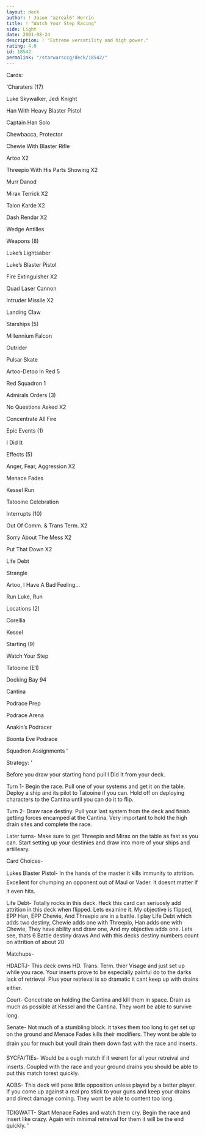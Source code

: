 ```yaml
---
layout: deck
author: ! Jason "azreal6" Herrin
title: ! "Watch Your Step Racing"
side: Light
date: 2001-08-24
description: ! "Extreme versatility and high power."
rating: 4.0
id: 18542
permalink: "/starwarsccg/deck/18542/"
---
```

Cards: 

'Charaters (17)

Luke Skywalker, Jedi Knight

Han With Heavy Blaster Pistol

Captain Han Solo

Chewbacca, Protector

Chewie With Blaster Rifle

Artoo X2

Threepio With His Parts Showing X2

Murr Danod

Mirax Terrick X2

Talon Karde X2

Dash Rendar X2

Wedge Antilles


Weapons (8)

Luke’s Lightsaber

Luke’s Blaster Pistol

Fire Extinguisher X2

Quad Laser Cannon

Intruder Missile X2

Landing Claw


Starships (5)

Millennium Falcon

Outrider

Pulsar Skate

Artoo-Detoo In Red 5

Red Squadron 1


Admirals Orders (3)

No Questions Asked X2

Concentrate All Fire


Epic Events (1)

I Did It


Effects (5)

Anger, Fear, Aggression X2

Menace Fades

Kessel Run

Tatooine Celebration


Interrupts (10)

Out Of Comm. & Trans Term. X2

Sorry About The Mess X2

Put That Down X2

Life Debt

Strangle

Artoo, I Have A Bad Feeling...

Run Luke, Run


Locations (2)

Corellia

Kessel


Starting (9)

Watch Your Step

Tatooine (E1)

Docking Bay 94

Cantina

Podrace Prep

Podrace Arena

Anakin’s Podracer

Boonta Eve Podrace

Squadron Assignments '

Strategy: '

Before you draw your starting hand pull I Did It from your deck.


Turn 1- Begin the race. Pull one of your systems and get it on the table. Deploy a ship and its pilot to Tatooine if you can. Hold off on deploying characters to the Cantina until you can do it to flip.


Turn 2- Draw race destiny. Pull your last system from the deck and finish getting forces encamped at the Cantina.  Very important to hold the high drain sites and complete the race.


Later turns- Make sure to get Threepio and Mirax on the table as fast as you can. Start setting up your destinies and draw into more of your ships and artilleary.


Card Choices-


Lukes Blaster Pistol- In the hands of the master it kills immunity to attrition. Excellent for chumping an opponent out of Maul or Vader. It doesnt matter if it even hits.


Life Debt- Totally rocks in this deck. Heck this card can seriuosly add attrition in this deck when flipped. Lets examine it. My objective is flipped, EPP Han, EPP Chewie, And Threepio are in a battle. I play Life Debt which adds two destiny, Chewie adds one with Threepio, Han adds one with Chewie, They have ability and draw one, And my objective adds one. Lets see, thats 6 Battle destiny draws And with this decks destiny numbers count on attrition of about 20


Matchups-


HDADTJ- This deck owns HD. Trans. Term. thier Visage and just set up while you race. Your inserts prove to be especially painful do to the darks lack of retrieval. Plus your retrieval is so dramatic it cant keep up with drains either.


Court- Concetrate on holding the Cantina and kill them in space. Drain as much as possible at Kessel and the Cantina. They wont be able to survive long.


Senate- Not much of a stumbling block. it takes them too long to get set up on the ground and Menace Fades kills their modifiers. They wont be able to drain you for much but youll drain them down fast with the race and inserts.


SYCFA/TIEs- Would be a ough match if it werent for all your retreival and inserts. Coupled with the race and your ground drains you should be able to put this match torest quickly.


AOBS- This deck will pose little opposition unless played by a better player. If you come up against a real pro stick to your guns and keep your drains and direct damage coming. They wont be able to content too long.


TDIGWATT- Start Menace Fades  and watch them cry. Begin the race and insert like crazy. Again with minimal retreival for them it will be the end quickly.  '
